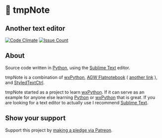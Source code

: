 # 📓 tmpNote  

## Another text editor  

[![Code Climate](https://codeclimate.com/github/nothingworksright/tmpNote/badges/gpa.svg)](https://codeclimate.com/github/nothingworksright/tmpNote) [![Issue Count](https://codeclimate.com/github/nothingworksright/tmpNote/badges/issue_count.svg)](https://codeclimate.com/github/nothingworksright/tmpNote)  

## About  

Source code written in [Python](https://www.python.org/), using the [Sublime Text](http://www.sublimetext.com/) editor.  

tmpNote is a combination of [wxPython](http://www.wxpython.org/), [AGW Flatnotebook](http://svn.wxwidgets.org/svn/wx/wxPython/3rdParty/AGW/agw/flatnotebook.py) ( [another link](http://www.wxpython.org/docs/api/wx.lib.agw.flatnotebook-module.html) ), and [StyledTextCtrl](http://www.wxpython.org/docs/api/wx.stc.StyledTextCtrl-class.html).  

tmpNote started as a project to learn [wxPython](http://www.wxpython.org/). If it can serve as an example for anyone else learning [Python](https://www.python.org/) or [wxPython](http://www.wxpython.org/) that is great. If you are looking for a text editor to actually use I recommend [Sublime Text](http://www.sublimetext.com/).  

## Show your support  

Support this project by [making a pledge via Patreon](https://www.patreon.com/jmg1138).  
